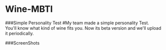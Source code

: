 # Wine-MBTI
###Simple Personality Test
#My team made a simple personality Test. You'll know what kind of wine fits you. Now its beta version and we'll upload it periodically.

###ScreenShots
